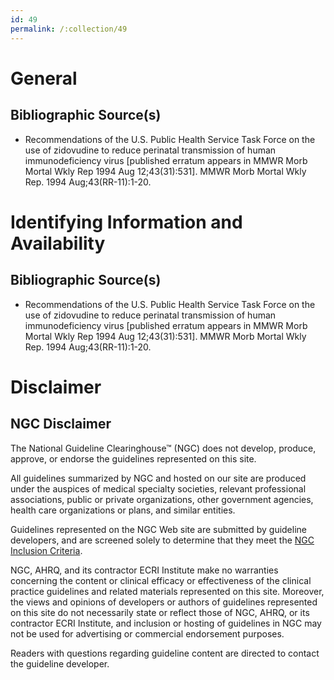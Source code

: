 ```yaml
---
id: 49
permalink: /:collection/49
---
```


# General

## Bibliographic Source(s)

- Recommendations of the U.S. Public Health Service Task Force on the use of zidovudine to reduce perinatal transmission of human immunodeficiency virus [published erratum appears in MMWR Morb Mortal Wkly Rep 1994 Aug 12;43(31):531]. MMWR Morb Mortal Wkly Rep. 1994 Aug;43(RR-11):1-20.

# Identifying Information and Availability

## Bibliographic Source(s)

- Recommendations of the U.S. Public Health Service Task Force on the use of zidovudine to reduce perinatal transmission of human immunodeficiency virus [published erratum appears in MMWR Morb Mortal Wkly Rep 1994 Aug 12;43(31):531]. MMWR Morb Mortal Wkly Rep. 1994 Aug;43(RR-11):1-20.

# Disclaimer

## NGC Disclaimer

The National Guideline Clearinghouse™ (NGC) does not develop, produce, approve, or endorse the guidelines represented on this site.

All guidelines summarized by NGC and hosted on our site are produced under the auspices of medical specialty societies, relevant professional associations, public or private organizations, other government agencies, health care organizations or plans, and similar entities.

Guidelines represented on the NGC Web site are submitted by guideline developers, and are screened solely to determine that they meet the [NGC Inclusion Criteria](/help-and-about/summaries/inclusion-criteria).

NGC, AHRQ, and its contractor ECRI Institute make no warranties concerning the content or clinical efficacy or effectiveness of the clinical practice guidelines and related materials represented on this site. Moreover, the views and opinions of developers or authors of guidelines represented on this site do not necessarily state or reflect those of NGC, AHRQ, or its contractor ECRI Institute, and inclusion or hosting of guidelines in NGC may not be used for advertising or commercial endorsement purposes.

Readers with questions regarding guideline content are directed to contact the guideline developer.

